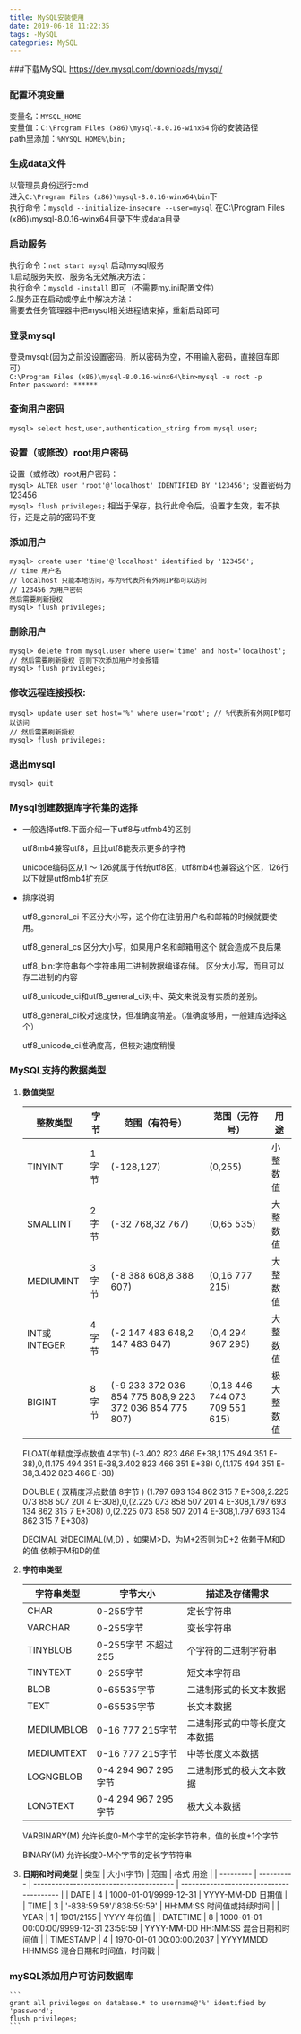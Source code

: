```yaml
---
title: MySQL安装使用
date: 2019-06-18 11:22:35
tags: -MySQL
categories: MySQL
---
```

###下载MySQL
<https://dev.mysql.com/downloads/mysql/>

### 配置环境变量
变量名：`MYSQL_HOME`  
变量值：`C:\Program Files (x86)\mysql-8.0.16-winx64` 你的安装路径  
path里添加：`%MYSQL_HOME%\bin;`
<!-- more -->
### 生成data文件
以管理员身份运行cmd  
进入`C:\Program Files (x86)\mysql-8.0.16-winx64\bin`下  
执行命令：`mysqld --initialize-insecure --user=mysql`  在C:\Program Files (x86)\mysql-8.0.16-winx64目录下生成data目录  

### 启动服务
执行命令：`net start mysql`  启动mysql服务  
1.启动服务失败、服务名无效解决方法：  
执行命令：`mysqld -install`  即可（不需要my.ini配置文件）  
2.服务正在启动或停止中解决方法：  
需要去任务管理器中把mysql相关进程结束掉，重新启动即可  

### 登录mysql
登录mysql:(因为之前没设置密码，所以密码为空，不用输入密码，直接回车即可）  
`C:\Program Files (x86)\mysql-8.0.16-winx64\bin>mysql -u root -p`  
`Enter password: ******`  

### 查询用户密码
`mysql> select host,user,authentication_string from mysql.user;`

### 设置（或修改）root用户密码
设置（或修改）root用户密码：  
`mysql> ALTER user 'root'@'localhost' IDENTIFIED BY '123456';` 设置密码为123456  
`mysql> flush privileges;` 相当于保存，执行此命令后，设置才生效，若不执行，还是之前的密码不变  

### 添加用户
```
mysql> create user 'time'@'localhost' identified by '123456';
// time 用户名
// localhost 只能本地访问，写为%代表所有外网IP都可以访问
// 123456 为用户密码
然后需要刷新授权
mysql> flush privileges;
```
### 删除用户
```
mysql> delete from mysql.user where user='time' and host='localhost';
// 然后需要刷新授权 否则下次添加用户时会报错
mysql> flush privileges;
```
### 修改远程连接授权:
```
mysql> update user set host='%' where user='root'; // %代表所有外网IP都可以访问
// 然后需要刷新授权 
mysql> flush privileges;
```

### 退出mysql
`mysql> quit`  

### Mysql创建数据库字符集的选择

- 一般选择utf8.下面介绍一下utf8与utfmb4的区别

  utf8mb4兼容utf8，且比utf8能表示更多的字符

  unicode编码区从1 ～ 126就属于传统utf8区，utf8mb4也兼容这个区，126行以下就是utf8mb4扩充区

- 排序说明

  utf8_general_ci 不区分大小写，这个你在注册用户名和邮箱的时候就要使用。

  utf8_general_cs 区分大小写，如果用户名和邮箱用这个 就会造成不良后果

  utf8_bin:字符串每个字符串用二进制数据编译存储。 区分大小写，而且可以存二进制的内容

  utf8_unicode_ci和utf8_general_ci对中、英文来说没有实质的差别。

  utf8_general_ci校对速度快，但准确度稍差。（准确度够用，一般建库选择这个）

  utf8_unicode_ci准确度高，但校对速度稍慢

### MySQL支持的数据类型

1. **数值类型**

   | 整数类型     | 字节  | 范围（有符号）                                         | 范围（无符号）                 | 用途       |
   | ------------ | ----- | ------------------------------------------------------ | ------------------------------ | ---------- |
   | TINYINT      | 1字节 | (-128,127)                                             | (0,255)                        | 小整数值   |
   | SMALLINT     | 2字节 | (-32 768,32 767)                                       | (0,65 535)                     | 大整数值   |
   | MEDIUMINT    | 3字节 | (-8 388 608,8 388 607)                                 | (0,16 777 215)                 | 大整数值   |
   | INT或INTEGER | 4字节 | (-2 147 483 648,2 147 483 647)                         | (0,4 294 967 295)              | 大整数值   |
   | BIGINT       | 8字节 | (-9 233 372 036 854 775 808,9 223 372 036 854 775 807) | (0,18 446 744 073 709 551 615) | 极大整数值 |
   
   FLOAT(单精度浮点数值 4字节) (-3.402 823 466 E+38,1.175 494 351 E-38),0,(1.175 494 351 E-38,3.402 823 466 351 E+38) 0,(1.175 494 351 E-38,3.402 823 466 E+38)  
   
   DOUBLE ( 双精度浮点数值 8字节 )  (1.797 693 134 862 315 7 E+308,2.225 073 858 507 201 4 E-308),0,(2.225 073 858 507 201 4 E-308,1.797 693 134 862 315 7 E+308) 0,(2.225 073 858 507 201 4 E-308,1.797 693 134 862 315 7 E+308) 
   
   DECIMAL 对DECIMAL(M,D) ，如果M>D，为M+2否则为D+2 依赖于M和D的值 依赖于M和D的值
   
2. **字符串类型**
   
    | 字符串类型 | 字节大小                    | 描述及存储需求               |
    | ---------- | --------------------------- | ---------------------------- |
    | CHAR       | 0-255字节                   | 定长字符串                   |
    | VARCHAR    | 0-255字节                   | 变长字符串                   |
    | TINYBLOB   | 0-255字节        不超过 255 | 个字符的二进制字符串         |
    | TINYTEXT   | 0-255字节                   | 短文本字符串                 |
    | BLOB       | 0-65535字节                 | 二进制形式的长文本数据       |
    | TEXT       | 0-65535字节                 | 长文本数据                   |
    | MEDIUMBLOB | 0-16 777 215字节            | 二进制形式的中等长度文本数据 |
    | MEDIUMTEXT | 0-16 777 215字节            | 中等长度文本数据             |
    | LOGNGBLOB  | 0-4 294 967 295字节         | 二进制形式的极大文本数据     |
    | LONGTEXT   | 0-4 294 967 295字节         | 极大文本数据                 |
    
    VARBINARY(M) 允许长度0-M个字节的定长字节符串，值的长度+1个字节
    
    BINARY(M) 允许长度0-M个字节的定长字节符串
    
3. **日期和时间类型**
    | 类型      | 大小(字节) | 范围                                    | 格式          用途                       |
    | --------- | ---------- | --------------------------------------- | ---------------------------------------- |
    | DATE      | 4          | 1000-01-01/9999-12-31                   | YYYY-MM-DD    日期值                     |
    | TIME      | 3          | '-838:59:59'/'838:59:59'                | HH:MM:SS    时间值或持续时间             |
    | YEAR      | 1          | 1901/2155                               | YYYY       年份值                        |
    | DATETIME  | 8          | 1000-01-01 00:00:00/9999-12-31 23:59:59 | YYYY-MM-DD HH:MM:SS 混合日期和时间值     |
    | TIMESTAMP | 4          | 1970-01-01 00:00:00/2037                | YYYYMMDD HHMMSS 混合日期和时间值，时间戳 |
    

### mySQL添加用户可访问数据库
    ```
    grant all privileges on database.* to username@'%' identified by 'password';
    flush privileges;
    ```